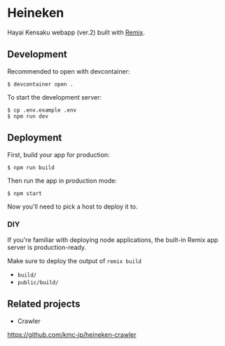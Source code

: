 # Heineken

Hayai Kensaku webapp (ver.2) built with [Remix](https://remix.run/docs).

## Development

Recommended to open with devcontainer:

```
$ devcontainer open .
```

To start the development server:

```
$ cp .env.example .env
$ npm run dev
```

## Deployment

First, build your app for production:

```
$ npm run build
```

Then run the app in production mode:

```
$ npm start
```

Now you'll need to pick a host to deploy it to.

### DIY

If you're familiar with deploying node applications, the built-in Remix app server is production-ready.

Make sure to deploy the output of `remix build`

- `build/`
- `public/build/`

## Related projects

- Crawler

https://github.com/kmc-jp/heineken-crawler
